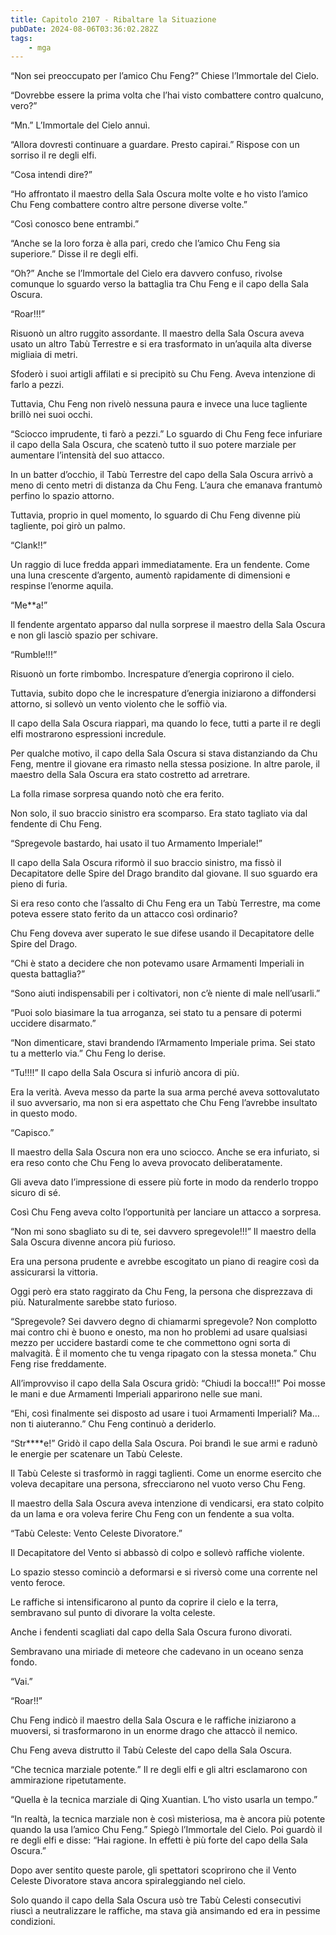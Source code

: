 ```yaml
---
title: Capitolo 2107 - Ribaltare la Situazione
pubDate: 2024-08-06T03:36:02.282Z
tags:
    - mga
---
```



“Non sei preoccupato per l’amico Chu Feng?” Chiese l’Immortale del Cielo.

“Dovrebbe essere la prima volta che l’hai visto combattere contro qualcuno, vero?”

“Mn.” L’Immortale del Cielo annuì.

“Allora dovresti continuare a guardare. Presto capirai.” Rispose con un sorriso il re degli elfi.

“Cosa intendi dire?”

“Ho affrontato il maestro della Sala Oscura molte volte e ho visto l’amico Chu Feng combattere contro altre persone diverse volte.”

“Così conosco bene entrambi.”

“Anche se la loro forza è alla pari, credo che l’amico Chu Feng sia superiore.” Disse il re degli elfi.

“Oh?” Anche se l’Immortale del Cielo era davvero confuso, rivolse comunque lo sguardo verso la battaglia tra Chu Feng e il capo della Sala Oscura.

“Roar!!!”

Risuonò un altro ruggito assordante. Il maestro della Sala Oscura aveva usato un altro Tabù Terrestre e si era trasformato in un’aquila alta diverse migliaia di metri.

Sfoderò i suoi artigli affilati e si precipitò su Chu Feng. Aveva intenzione di farlo a pezzi.

Tuttavia, Chu Feng non rivelò nessuna paura e invece una luce tagliente brillò nei suoi occhi.

“Sciocco imprudente, ti farò a pezzi.” Lo sguardo di Chu Feng fece infuriare il capo della Sala Oscura, che scatenò tutto il suo potere marziale per aumentare l’intensità del suo attacco.

In un batter d’occhio, il Tabù Terrestre del capo della Sala Oscura arrivò a meno di cento metri di distanza da Chu Feng. L’aura che emanava frantumò perfino lo spazio attorno.

Tuttavia, proprio in quel momento, lo sguardo di Chu Feng divenne più tagliente, poi girò un palmo.

“Clank!!”

Un raggio di luce fredda apparì immediatamente. Era un fendente. Come una luna crescente d’argento, aumentò rapidamente di dimensioni e respinse l’enorme aquila.

“Me**a!”

Il fendente argentato apparso dal nulla sorprese il maestro della Sala Oscura e non gli lasciò spazio per schivare.

“Rumble!!!”

Risuonò un forte rimbombo. Increspature d’energia coprirono il cielo.

Tuttavia, subito dopo che le increspature d’energia iniziarono a diffondersi attorno, si sollevò un vento violento che le soffiò via.

Il capo della Sala Oscura riapparì, ma quando lo fece, tutti a parte il re degli elfi mostrarono espressioni incredule.

Per qualche motivo, il capo della Sala Oscura si stava distanziando da Chu Feng, mentre il giovane era rimasto nella stessa posizione. In altre parole, il maestro della Sala Oscura era stato costretto ad arretrare.

La folla rimase sorpresa quando notò che era ferito.

Non solo, il suo braccio sinistro era scomparso. Era stato tagliato via dal fendente di Chu Feng.

“Spregevole bastardo, hai usato il tuo Armamento Imperiale!”

Il capo della Sala Oscura riformò il suo braccio sinistro, ma fissò il Decapitatore delle Spire del Drago brandito dal giovane. Il suo sguardo era pieno di furia.

Si era reso conto che l’assalto di Chu Feng era un Tabù Terrestre, ma come poteva essere stato ferito da un attacco così ordinario?

Chu Feng doveva aver superato le sue difese usando il Decapitatore delle Spire del Drago.

“Chi è stato a decidere che non potevamo usare Armamenti Imperiali in questa battaglia?”

“Sono aiuti indispensabili per i coltivatori, non c’è niente di male nell’usarli.”

“Puoi solo biasimare la tua arroganza, sei stato tu a pensare di potermi uccidere disarmato.”

“Non dimenticare, stavi brandendo l’Armamento Imperiale prima. Sei stato tu a metterlo via.” Chu Feng lo derise.

“Tu!!!!” Il capo della Sala Oscura si infuriò ancora di più.

Era la verità. Aveva messo da parte la sua arma perché aveva sottovalutato il suo avversario, ma non si era aspettato che Chu Feng l’avrebbe insultato in questo modo.

“Capisco.”

Il maestro della Sala Oscura non era uno sciocco. Anche se era infuriato, si era reso conto che Chu Feng lo aveva provocato deliberatamente.

Gli aveva dato l’impressione di essere più forte in modo da renderlo troppo sicuro di sé.

Così Chu Feng aveva colto l’opportunità per lanciare un attacco a sorpresa.

“Non mi sono sbagliato su di te, sei davvero spregevole!!!” Il maestro della Sala Oscura divenne ancora più furioso.

Era una persona prudente e avrebbe escogitato un piano di reagire così da assicurarsi la vittoria.

Oggi però era stato raggirato da Chu Feng, la persona che disprezzava di più. Naturalmente sarebbe stato furioso.

“Spregevole? Sei davvero degno di chiamarmi spregevole? Non complotto mai contro chi è buono e onesto, ma non ho problemi ad usare qualsiasi mezzo per uccidere bastardi come te che commettono ogni sorta di malvagità. È il momento che tu venga ripagato con la stessa moneta.” Chu Feng rise freddamente.

All’improvviso il capo della Sala Oscura gridò: “Chiudi la bocca!!!” Poi mosse le mani e due Armamenti Imperiali apparirono nelle sue mani.

“Ehi, così finalmente sei disposto ad usare i tuoi Armamenti Imperiali? Ma… non ti aiuteranno.” Chu Feng continuò a deriderlo.

“Str****e!” Gridò il capo della Sala Oscura. Poi brandì le sue armi e radunò le energie per scatenare un Tabù Celeste.

Il Tabù Celeste si trasformò in raggi taglienti. Come un enorme esercito che voleva decapitare una persona, sfrecciarono nel vuoto verso Chu Feng.

Il maestro della Sala Oscura aveva intenzione di vendicarsi, era stato colpito da un lama e ora voleva ferire Chu Feng con un fendente a sua volta.

“Tabù Celeste: Vento Celeste Divoratore.”

Il Decapitatore del Vento si abbassò di colpo e sollevò raffiche violente.

Lo spazio stesso cominciò a deformarsi e si riversò come una corrente nel vento feroce.

Le raffiche si intensificarono al punto da coprire il cielo e la terra, sembravano sul punto di divorare la volta celeste.

Anche i fendenti scagliati dal capo della Sala Oscura furono divorati.

Sembravano una miriade di meteore che cadevano in un oceano senza fondo.

“Vai.”

“Roar!!”

Chu Feng indicò il maestro della Sala Oscura e le raffiche iniziarono a muoversi, si trasformarono in un enorme drago che attaccò il nemico.

Chu Feng aveva distrutto il Tabù Celeste del capo della Sala Oscura.

“Che tecnica marziale potente.” Il re degli elfi e gli altri esclamarono con ammirazione ripetutamente.

“Quella è la tecnica marziale di Qing Xuantian. L’ho visto usarla un tempo.”

“In realtà, la tecnica marziale non è così misteriosa, ma è ancora più potente quando la usa l’amico Chu Feng.” Spiegò l’Immortale del Cielo. Poi guardò il re degli elfi e disse: “Hai ragione. In effetti è più forte del capo della Sala Oscura.”

Dopo aver sentito queste parole, gli spettatori scoprirono che il Vento Celeste Divoratore stava ancora spiraleggiando nel cielo.

Solo quando il capo della Sala Oscura usò tre Tabù Celesti consecutivi riuscì a neutralizzare le raffiche, ma stava già ansimando ed era in pessime condizioni.


